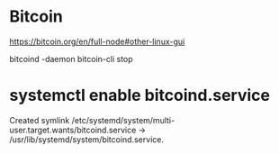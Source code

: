 # Bitcoin

https://bitcoin.org/en/full-node#other-linux-gui

bitcoind -daemon
bitcoin-cli stop


#
# systemctl enable bitcoind.service
Created symlink /etc/systemd/system/multi-user.target.wants/bitcoind.service → /usr/lib/systemd/system/bitcoind.service.

